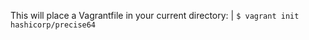 This will place a Vagrantfile in your current directory: | ```$ vagrant init hashicorp/precise64```
